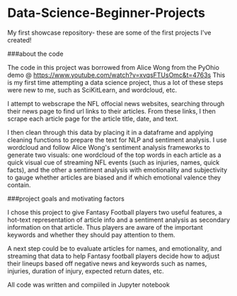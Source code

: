 # Data-Science-Beginner-Projects
My first showcase repository- these are some of the first projects I've created!

###about the code

The code in this project was borrowed from Alice Wong from the PyOhio demo @ https://www.youtube.com/watch?v=xvqsFTUsOmc&t=4763s
This is my first time attempting a data science project, thus a lot of these steps were new to me, such as SciKitLearn, and wordcloud, etc. 

I attempt to webscrape the NFL offocial news websites, searching through their news page to find url links to their articles. From these links, I then scrape each article page for the article title, date, and text. 

I then clean through this data by placing it in a dataframe and applying cleaning functions to prepare the text for NLP and sentiment analysis. I use wordcloud and follow Alice Wong's sentiment analysis frameworks to generate two visuals: one wordcloud of the top words in each article as a quick visual cue of streaming NFL events (such as injuries, names, quick facts), and the other a sentiment analysis with emotionality and subjectivity to gauge whether articles are biased and if which emotional valence they contain. 


###project goals and motivating factors

I chose this project to give Fantasy Football players two useful features, a hot-text representation of article info and a sentiment analysis as secondary information on that article. Thus players are aware of the important keywords and whether they should pay attention to them. 

A next step could be to evaluate articles for names, and emotionality, and streaming that data to help Fantasy football players decide how to adjust their lineups based off negative news and keywords such as names, injuries, duration of injury, expected return dates, etc. 

All code was written and compiiled in Jupyter notebook
